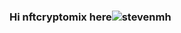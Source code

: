 ### Hi nftcryptomix here![stevenmh](https://user-images.githubusercontent.com/73673561/154823784-3d0c5895-bb48-416c-b523-327e1e764f00.gif)


<!--
**369gtech/369gtech** is a ✨ _special_ ✨ repository because its `README.md` (this file) appears on your GitHub profile.

Here are some ideas to get you started:

- 🔭 I’m currently working on my github skills to build blockchain Dapps. I am so loving the journey but I have hit a road bump where I have to go back to real world work but I am micro mananaging my time so I can still continue my journey.
- 🌱 I’m currently learning HTML, CSS, JavaScript with HeadFirst Book while also doing little projects like this on github, youtube, devto and other platforms to build my skills to develope the bigger projects I want to build.
- 👯 I’m looking to collaborate on every aspect of my learning journey so I can gain the skills I need to build my many Dapp projects more efficiently.
- 🤔 I’m looking for help with building my Dapps to make sure I am following the right path to success.
- 💬 Ask me about anything, I might not know but I will try and find it you.
- 📫 How to reach me: Go to my twitter https://twitter.com/nftcryptomix, https://www.facebook.com/nftcryptomix, https://www.torum.com/u/steevcan and my discord https://discord.gg/TCwPuhwr
- 😄 Pronouns: html css javascript signum hive eth wax bsc solana torum github discord devto twitter facebook gmail
- ⚡ Fun fact: What is my Dream Job? To be a computer engineer so I can build my prohramable multi-dimentional light security system.
-->
